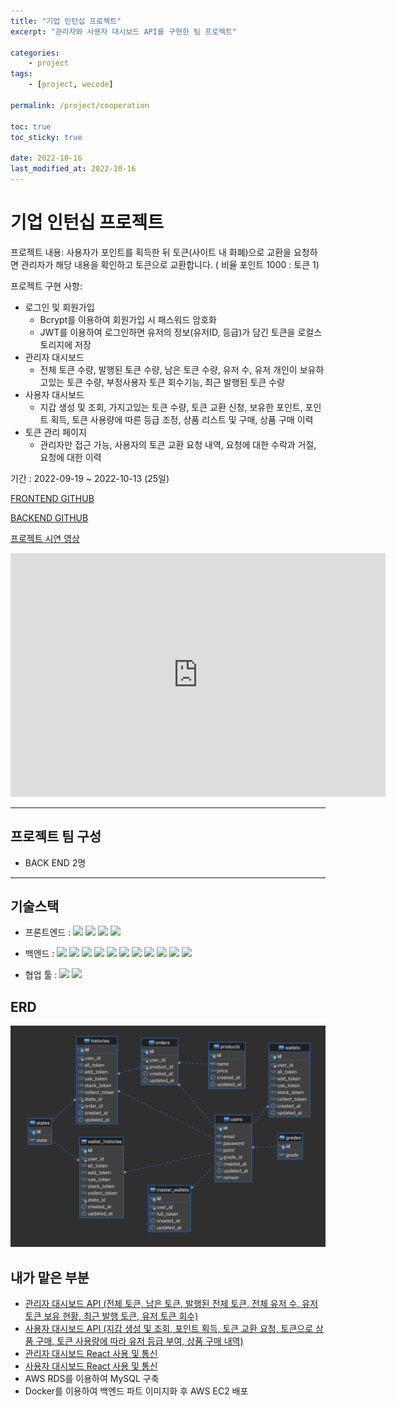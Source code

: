 ```yaml
---
title: "기업 인턴십 프로젝트"
excerpt: "관리자와 사용자 대시보드 API를 구현한 팀 프로젝트"

categories:
    - project
tags:
    - [project, wecode]

permalink: /project/cooperation

toc: true
toc_sticky: true

date: 2022-10-16
last_modified_at: 2022-10-16
---
```


# 기업 인턴십 프로젝트

프로젝트 내용: 사용자가 포인트를 획득한 뒤 토큰(사이트 내 화폐)으로 교환을 요청하면 관리자가 해당 내용을 확인하고 토큰으로 교환합니다. ( 비율 포인트 1000 : 토큰 1)

프로젝트 구현 사항:

-   로그인 및 회원가입
    -   Bcrypt를 이용하여 회원가입 시 패스워드 암호화
    -   JWT를 이용하여 로그인하면 유저의 정보(유저ID, 등급)가 담긴 토큰을 로컬스토리지에 저장
-   관리자 대시보드
    -   전체 토큰 수량, 발행된 토큰 수량, 남은 토큰 수량, 유저 수, 유저 개인이 보유하고있는 토큰 수량, 부정사용자 토큰 회수기능, 최근 발행된 토큰 수량
-   사용자 대시보드
    -   지갑 생성 및 조회, 가지고있는 토큰 수량, 토큰 교환 신청, 보유한 포인트, 포인트 획득, 토큰 사용량에 따른 등급 조정, 상품 리스트 및 구매, 상품 구매 이력
-   토큰 관리 페이지
    -   관리자만 접근 가능, 사용자의 토큰 교환 요청 내역, 요청에 대한 수락과 거절, 요청에 대한 이력

기간 : 2022-09-19 ~ 2022-10-13 (25일)

[FRONTEND GITHUB](https://github.com/sw1104/miniter_token_FE)

[BACKEND GITHUB](https://github.com/sw1104/minister_token)

[프로젝트 시연 영상](https://www.youtube.com/watch?v=hHqvgwSLE38&ab_channel=%EC%A0%95%EC%9E%AC%ED%95%98)

<iframe width="600" height="390" src="https://www.youtube.com/embed/hHqvgwSLE38" title="MINISTER TOKEN 구현영상" frameborder="0" allow="accelerometer; autoplay; clipboard-write; encrypted-media; gyroscope; picture-in-picture" allowfullscreen></iframe>

---

## 프로젝트 팀 구성

-   BACK END 2명

---

## 기술스택

-   프론트엔드 :
    <img src="https://img.shields.io/badge/JavaScript-FFCA28?style=flat-square&logo=javascript&logoColor=white"/> <img src="https://img.shields.io/badge/React.js-58c3cc?style=flat-square&logo=React&logoColor=white"/> <img src="https://img.shields.io/badge/eslint-000066?style=flat-square&logo=eslint&logoColor=white"/> <img src="https://img.shields.io/badge/prettier-00CC00?style=flat-square&logo=eslint&logoColor=white"/>

-   백엔드 :
    <img src="https://img.shields.io/badge/JavaScript-FFCA28?style=flat-square&logo=javascript&logoColor=white"/> <img src="https://img.shields.io/badge/Node.js-008000?style=flat-square&logo=Node.js&logoColor=white"/> <img src="https://img.shields.io/badge/Express-000080?style=flat-square&logo=Express&logoColor=white"/> <img src="https://img.shields.io/badge/ MySQL8.0-6441a5?style=flat-square&logo=MySQL&logoColor=white"/> <img src="https://img.shields.io/badge/Postman-F6BB43?style=flat-square&logo=Postman&logoColor=white"/> <img src="https://img.shields.io/badge/JWT-F6BB43?style=flat-square&logo=JWT&logoColor=white"/> <img src="https://img.shields.io/badge/jest-F6BB43?style=flat-square&logo=jest&logoColor=white"/> <img src="https://img.shields.io/badge/aws(EC2)-F6BB43?style=flat-square&logo=amazonaws&logoColor=white"/> <img src="https://img.shields.io/badge/aws(vpc)-F6BB43?style=flat-square&logo=amazonaws&logoColor=white"/> <img src="https://img.shields.io/badge/aws(rds)-F6BB43?style=flat-square&logo=amazonaws&logoColor=white"/> <img src="https://img.shields.io/badge/docker-F6BB43?style=flat-square&logo=docker&logoColor=white"/>

-   협업 툴 :
    <img src="https://img.shields.io/badge/Notion-1c1c1c?style=flat-square&logo=Notion&logoColor=white"/> <img src="https://img.shields.io/badge/Slack-553830?style=flat-square&logo=Slack&logoColor=white"/>

## ERD

![](../../assets/images/posts_img/project/2022-10-23-coperERD.png)

## 내가 맡은 부분

-   [관리자 대시보드 API (전체 토큰, 남은 토큰, 발행된 전체 토큰, 전체 유저 수, 유저 토큰 보유 현황, 최근 발행 토큰, 유저 토큰 회수)](https://sw1104.github.io/project_details/cooperation/adminDashboard/backend)
-   [사용자 대시보드 API (지갑 생성 및 조회, 포인트 획득, 토큰 교환 요청, 토큰으로 상품 구매, 토큰 사용량에 따라 유저 등급 부여, 상품 구매 내역)](https://sw1104.github.io/project_details/cooperation/userDashboard/backend)
-   [관리자 대시보드 React 사용 및 통신](https://sw1104.github.io/project_details/cooperation/adminDashboard/frontend)
-   [사용자 대시보드 React 사용 및 통신](https://sw1104.github.io/project_details/cooperation/userDashboard/frontend)
-   AWS RDS를 이용하여 MySQL 구축
-   Docker를 이용하여 백엔드 파트 이미지화 후 AWS EC2 배포

